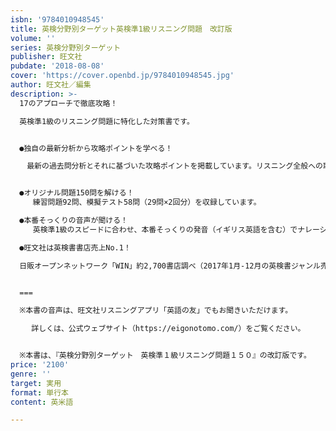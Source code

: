 ```yaml
---
isbn: '9784010948545'
title: 英検分野別ターゲット英検準1級リスニング問題　改訂版
volume: ''
series: 英検分野別ターゲット
publisher: 旺文社
pubdate: '2018-08-08'
cover: 'https://cover.openbd.jp/9784010948545.jpg'
author: 旺文社／編集
description: >-
  17のアプローチで徹底攻略！

  英検準1級のリスニング問題に特化した対策書です。


  ●独自の最新分析から攻略ポイントを学べる！

  　最新の過去問分析とそれに基づいた攻略ポイントを掲載しています。リスニング全般への取り組みにくわえて、パートごとに異なるアプローチを問題パターン別に習得できます。


  ●オリジナル問題150問を解ける！
     練習問題92問、模擬テスト58問（29問×2回分）を収録しています。

  ●本番そっくりの音声が聞ける！
     英検準1級のスピードに合わせ、本番そっくりの発音（イギリス英語を含む）でナレーションが読まれています。付属のCDでもスマホでも音声を聞くことができす。

  ●旺文社は英検書書店売上No.1！

  日販オープンネットワーク「WIN」約2,700書店調べ（2017年1月-12月の英検書ジャンル売上部数より）


  ===

  ※本書の音声は、旺文社リスニングアプリ「英語の友」でもお聞きいただけます。

  　 詳しくは、公式ウェブサイト（https://eigonotomo.com/）をご覧ください。


  ※本書は、『英検分野別ターゲット　英検準１級リスニング問題１５０』の改訂版です。
price: '2100'
genre: ''
target: 実用
format: 単行本
content: 英米語

---
```

